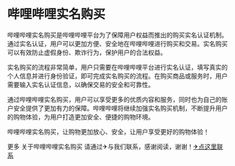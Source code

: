 # 哔哩哔哩实名购买

哔哩哔哩实名购买是哔哩哔哩平台为了保障用户权益而推出的购买实名认证机制。通过实名认证，用户可以更加方便、安全地在哔哩哔哩进行购买和交易。实名购买可以有效防止虚假身份、欺诈行为，保护用户的合法权益。

实名购买的流程非常简单，用户只需要在哔哩哔哩平台进行实名认证，填写真实的个人信息并进行身份验证，即可完成实名购买的流程。在购买商品或服务时，用户需要输入实名认证信息，以确保交易的安全和可靠性。

通过哔哩哔哩实名购买，用户可以享受更多的优质内容和服务，同时也为自己的账户安全提供了更加有力的保障。哔哩哔哩将继续加强实名购买机制，不断提升用户的购物体验，为用户打造更加安全、便捷的购物环境。

哔哩哔哩实名购买，让购物更加放心、安全，让用户享受更好的购物体验！

更多 关于哔哩哔哩实名购买 请通过✈与我们联系，感谢阅读，谢谢！[✈点这里联系](https://ww.k02.cc)